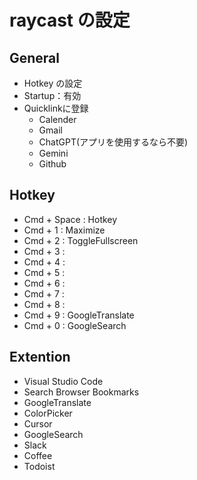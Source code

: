 # raycast の設定

## General

- Hotkey の設定
- Startup：有効
- Quicklinkに登録
  - Calender
  - Gmail
  - ChatGPT(アプリを使用するなら不要)
  - Gemini
  - Github

## Hotkey

- Cmd + Space : Hotkey
- Cmd + 1 : Maximize
- Cmd + 2 : ToggleFullscreen  
- Cmd + 3 :  
- Cmd + 4 :  
- Cmd + 5 :  
- Cmd + 6 :  
- Cmd + 7 :  
- Cmd + 8 :  
- Cmd + 9 : GoogleTranslate  
- Cmd + 0 : GoogleSearch

## Extention

- Visual Studio Code
- Search Browser Bookmarks
- GoogleTranslate
- ColorPicker
- Cursor
- GoogleSearch
- Slack
- Coffee
- Todoist

